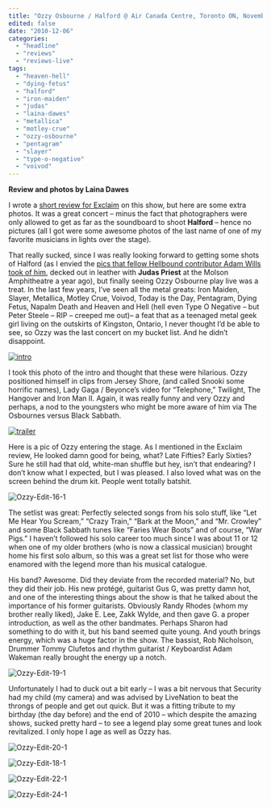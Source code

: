 ```yaml
---
title: "Ozzy Osbourne / Halford @ Air Canada Centre, Toronto ON, November 27, 2010"
edited: false
date: "2010-12-06"
categories:
  - "headline"
  - "reviews"
  - "reviews-live"
tags:
  - "heaven-hell"
  - "dying-fetus"
  - "halford"
  - "iron-maiden"
  - "judas"
  - "laina-dawes"
  - "metallica"
  - "motley-crue"
  - "ozzy-osbourne"
  - "pentagram"
  - "slayer"
  - "type-o-negative"
  - "voivod"
---
```


**Review and photos by Laina Dawes**

I wrote a [short review for Exclaim](http://exclaim.ca/Reviews/Concerts/ozzy_osbourne_halford-air_canada_centre_toronto_on_november_27) on this show, but here are some extra photos. It was a great concert – minus the fact that photographers were only allowed to get as far as the soundboard to shoot **Halford** – hence no pictures (all I got were some awesome photos of the last name of one of my favorite musicians in lights over the stage).

That really sucked, since I was really looking forward to getting some shots of Halford (as I envied the [pics that fellow Hellbound contributor Adam Wills took of him](http://www.hellbound.ca/2009/07/judas-priest-molson-amphitheatre-toronto-on-july-9-2009/), decked out in leather with **Judas Priest** at the Molson Amphitheatre a year ago), but finally seeing Ozzy Osbourne play live was a treat. In the last few years, I’ve seen all the metal greats: Iron Maiden, Slayer, Metallica, Motley Crue, Voivod, Today is the Day, Pentagram, Dying Fetus, Napalm Death and Heaven and Hell (hell even Type O Negative – but Peter Steele – RIP – creeped me out)– a feat that as a teenaged metal geek girl living on the outskirts of Kingston, Ontario, I never thought I’d be able to see, so Ozzy was the last concert on my bucket list. And he didn’t disappoint.

[![](http://www.hellbound.ca/wp-content/uploads/2010/12/intro-595x396.jpg "intro")](http://www.hellbound.ca/wp-content/uploads/2010/12/intro.jpg)

I took this photo of the intro and thought that these were hilarious. Ozzy positioned himself in clips from Jersey Shore, (and called Snooki some horrific names), Lady Gaga / Beyonce’s video for “Telephone,” Twilight, The Hangover and Iron Man II. Again, it was really funny and very Ozzy and perhaps, a nod to the youngsters who might be more aware of him via The Osbournes versus Black Sabbath.

[![](http://www.hellbound.ca/wp-content/uploads/2010/12/trailer-595x396.jpg "trailer")](http://www.hellbound.ca/wp-content/uploads/2010/12/trailer.jpg)

Here is a pic of Ozzy entering the stage. As I mentioned in the Exclaim review, He looked damn good for being, what? Late Fifties? Early Sixties? Sure he still had that old, white-man shuffle but hey, isn’t that endearing? I don’t know what I expected, but I was pleased. I also loved what was on the screen behind the drum kit. People went totally batshit.

![](http://www.hellbound.ca/wp-content/uploads/2010/12/Ozzy-Edit-16-1.jpg "Ozzy-Edit-16-1")

The setlist was great: Perfectly selected songs from his solo stuff, like “Let Me Hear You Scream,” “Crazy Train,” “Bark at the Moon,” and “Mr. Crowley” and some Black Sabbath tunes like “Faries Wear Boots” and of course, “War Pigs.” I haven’t followed his solo career too much since I was about 11 or 12 when one of my older brothers (who is now a classical musician) brought home his first solo album, so this was a great set list for those who were enamored with the legend more than his musical catalogue.

His band? Awesome. Did they deviate from the recorded material? No, but they did their job. His new protégé, guitarist Gus G, was pretty damn hot, and one of the interesting things about the show is that he talked about the importance of his former guitarists. Obviously Randy Rhodes (whom my brother really liked), Jake E. Lee, Zakk Wylde, and then gave G. a proper introduction, as well as the other bandmates. Perhaps Sharon had something to do with it, but his band seemed quite young. And youth brings energy, which was a huge factor in the show. The bassist, Rob Nicholson, Drummer Tommy Clufetos and rhythm guitarist / Keyboardist Adam Wakeman really brought the energy up a notch.

![](http://www.hellbound.ca/wp-content/uploads/2010/12/Ozzy-Edit-19-1-595x396.jpg "Ozzy-Edit-19-1")

Unfortunately I had to duck out a bit early – I was a bit nervous that Security had my child (my camera) and was advised by LiveNation to beat the throngs of people and get out quick. But it was a fitting tribute to my birthday (the day before) and the end of 2010 – which despite the amazing shows, sucked pretty hard – to see a legend play some great tunes and look revitalized. I only hope I age as well as Ozzy has.

![](http://www.hellbound.ca/wp-content/uploads/2010/12/Ozzy-Edit-20-1.jpg "Ozzy-Edit-20-1")

![](http://www.hellbound.ca/wp-content/uploads/2010/12/Ozzy-Edit-18-1-595x396.jpg "Ozzy-Edit-18-1")

![](http://www.hellbound.ca/wp-content/uploads/2010/12/Ozzy-Edit-22-1-595x396.jpg "Ozzy-Edit-22-1")

![](http://www.hellbound.ca/wp-content/uploads/2010/12/Ozzy-Edit-24-1-595x396.jpg "Ozzy-Edit-24-1")
